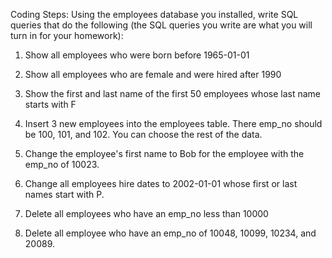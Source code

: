 Coding Steps:
Using the employees database you installed, write SQL queries that do the following (the SQL queries you write are what you will turn in for your homework):

1. Show all employees who were born before 1965-01-01
2. Show all employees who are female and were hired after 1990
3. Show the first and last name of the first 50 employees whose last name starts with F
4. Insert 3 new employees into the employees table. There emp_no should be 100, 101, and 102. You can choose the rest of the data.
5. Change the employee's first name to Bob for the employee with the emp_no of 10023.
6. Change all employees hire dates to 2002-01-01 whose first or last names start with P.

7. Delete all employees who have an emp_no less than 10000
8. Delete all employee who have an emp_no of 10048, 10099, 10234, and 20089.
